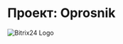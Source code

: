 # Проект: Oprosnik

![Bitrix24 Logo](https://upload.wikimedia.org/wikipedia/commons/thumb/d/dc/Bitrix24_logo.svg/2560px-Bitrix24_logo.svg.png)